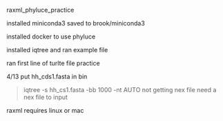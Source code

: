 raxml_phyluce_practice

installed miniconda3 saved to brook/miniconda3

installed docker to use phyluce

installed iqtree and ran example file

ran first line of turlte file practice

4/13
put hh_cds1.fasta in bin
> iqtree -s hh_cs1.fasta -bb 1000 -nt AUTO
not getting nex file
need a nex file to input

raxml requires linux or mac
